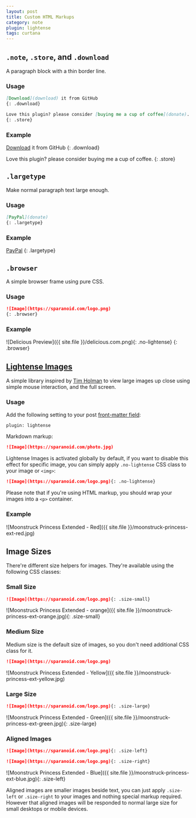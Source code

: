 ```yaml
---
layout: post
title: Custom HTML Markups
category: note
plugin: lightense
tags: curtana
---
```


## `.note`, `.store`, and `.download`

A paragraph block with a thin border line.

### Usage

```md
[Download](download) it from GitHub
{: .download}

Love this plugin? please consider [buying me a cup of coffee](donate).
{: .store}
```

### Example

[Download](https://github.com/sparanoid/sparanoid.com/) it from GitHub
{: .download}

Love this plugin? please consider buying me a cup of coffee.
{: .store}

## `.largetype`

Make normal paragraph text large enough.

### Usage

```md
[PayPal](donate)
{: .largetype}
```

### Example

[PayPal](https://sparanoid.com/donate/)
{: .largetype}

## `.browser`

A simple browser frame using pure CSS.

### Usage

```md
![Image](https://sparanoid.com/logo.png)
{: .browser}
```

### Example

![Delicious Preview]({{ site.file }}/delicious.com.png){: .no-lightense}
{: .browser}

## [Lightense Images](https://sparanoid.com/work/lightense-images/)

A simple library inspired by [Tim Holman](https://github.com/tholman) to view large images up close using simple mouse interaction, and the full screen.

### Usage

Add the following setting to your post [front-matter field](http://jekyllrb.com/docs/frontmatter/):

```
plugin: lightense
```

Markdown markup:

```md
![Image](https://sparanoid.com/photo.jpg)
```

Lightense Images is activated globally by default, if you want to disable this effect for specific image, you can simply apply `.no-lightense` CSS class to your image or `<img>`:

```md
![Image](https://sparanoid.com/logo.png){: .no-lightense}
```

Please note that if you're using HTML markup, you should wrap your images into a `<p>` container.

### Example

![Moonstruck Princess Extended - Red]({{ site.file }}/moonstruck-princess-ext-red.jpg)

## Image Sizes

There're different size helpers for images. They're available using the following CSS classes:

### Small Size

```md
![Image](https://sparanoid.com/logo.png){: .size-small}
```

![Moonstruck Princess Extended - orange]({{ site.file }}/moonstruck-princess-ext-orange.jpg){: .size-small}

### Medium Size

Medium size is the default size of images, so you don't need additional CSS class for it.

```md
![Image](https://sparanoid.com/logo.png)
```

![Moonstruck Princess Extended - Yellow]({{ site.file }}/moonstruck-princess-ext-yellow.jpg)

### Large Size

```md
![Image](https://sparanoid.com/logo.png){: .size-large}
```

![Moonstruck Princess Extended - Green]({{ site.file }}/moonstruck-princess-ext-green.jpg){: .size-large}

### Aligned Images

```md
![Image](https://sparanoid.com/logo.png){: .size-left}

![Image](https://sparanoid.com/logo.png){: .size-right}
```

![Moonstruck Princess Extended - Blue]({{ site.file }}/moonstruck-princess-ext-blue.jpg){: .size-left}

Aligned images are smaller images beside text, you can just apply `.size-left` or `.size-right` to your images and nothing special markup required. However that aligned images will be responded to normal large size for small desktops or mobile devices.
